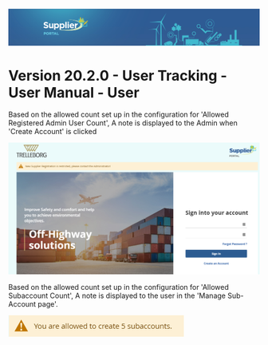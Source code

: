 ![Supplier portal banner](../../../../images/banner-supplier-portal.jpg)

# Version 20.2.0 - User Tracking - User Manual - User

Based on the allowed count set up in the configuration for &#39;Allowed Registered Admin User Count&#39;, A note is displayed to the Admin when &#39;Create Account&#39; is clicked

<kbd>
<img alt="metrics display" src="../../images/usermanual/admin-creation-restriction.png"> 
</kbd>

Based on the allowed count set up in the configuration for &#39;Allowed Subaccount Count&#39;, A note is displayed to the user in the &#39;Manage Sub-Account page&#39;.

<kbd>
<img alt="metrics display" src="../../images/usermanual/subaccount-creation.png"> 
</kbd>

